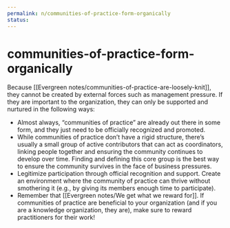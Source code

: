 ```yaml
---
permalink: n/communities-of-practice-form-organically
status: 
---
```

# communities-of-practice-form-organically

Because [[Evergreen notes/communities-of-practice-are-loosely-knit]], they cannot be created by external forces such as management pressure. If they are important to the organization, they can only be supported and nurtured in the following ways:

- Almost always, “communities of practice” are already out there in some form, and they just need to be officially recognized and promoted.
- While communities of practice don’t have a rigid structure, there’s usually a small group of active contributors that can act as coordinators, linking people together and ensuring the community continues to develop over time. Finding and defining this core group is the best way to ensure the community survives in the face of business pressures.
- Legitimize participation through official recognition and support. Create an environment where the community of practice can thrive without smothering it (e.g., by giving its members enough time to participate).
- Remember that [[Evergreen notes/We get what we reward for]]. If communities of practice are beneficial to your organization (and if you are a knowledge organization, they are), make sure to reward practitioners for their work!
